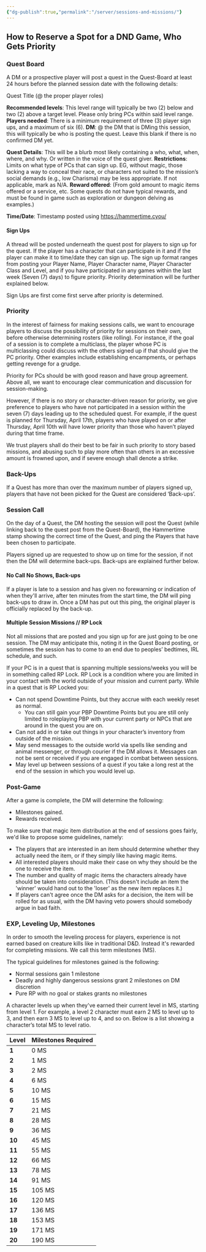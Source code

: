 ```yaml
---
{"dg-publish":true,"permalink":"/server/sessions-and-missions/"}
---
```


## How to Reserve a Spot for a DND Game, Who Gets Priority

### Quest Board
A DM or a prospective player will post a quest in the Quest-Board at least 24 hours before the planned session date with the following details:

Quest Title
(@ the proper player roles)

**Recommended levels**: This level range will typically be two (2) below and two (2) above a target level. Please only bring PCs within said level range. 
**Players needed**: There is a minimum requirement of three (3) player sign ups, and a maximum of six (6). 
**DM**: @ the DM that is DMing this session, this will typically be who is posting the quest. Leave this blank if there is no confirmed DM yet.

**Quest Details**: This will be a blurb most likely containing a who, what, when, where, and why. Or written in the voice of the quest giver.
**Restrictions**: Limits on what type of PCs that can sign up. EG, without magic, those lacking a way to conceal their race, or characters not suited to the mission’s social demands (e.g., low Charisma) may be less appropriate. If not applicable, mark as N/A.
**Reward offered**: (From gold amount to magic items offered or a service, etc. Some quests do not have typical rewards, and must be found in game such as exploration or dungeon delving as examples.)

**Time/Date**: Timestamp posted using https://hammertime.cyou/

#### Sign Ups

A thread will be posted underneath the quest post for players to sign up for the quest. If the player has a character that can participate in it and if the player can make it to time/date they can sign up. The sign up format ranges from posting your Player Name, Player Character name, Player Character Class and Level, and if you have participated in any games within the last week (Seven (7) days) to figure priority. Priority determination will be further explained below. 

Sign Ups are first come first serve after priority is determined. 

### Priority

In the interest of fairness for making sessions calls, we want to encourage players to discuss the possibility of priority for sessions on their own, before otherwise determining rosters (like rolling). For instance, if the goal of a session is to complete a multiclass, the player whose PC is multiclassing could discuss with the others signed up if that should give the PC priority. Other examples include establishing encampments, or perhaps getting revenge for a grudge.

Priority for PCs should be with good reason and have group agreement. Above all, we want to encourage clear communication and discussion for session-making.

However, if there is no story or character-driven reason for priority, we give preference to players who have not participated in a session within the seven (7) days leading up to the scheduled quest. For example, if the quest is planned for Thursday, April 17th, players who have played on or after Thursday, April 10th will have lower priority than those who haven’t played during that time frame.

We trust players shall do their best to be fair in such priority to story based missions, and abusing such to play more often than others in an excessive amount is frowned upon, and if severe enough shall denote a strike.

### Back-Ups

If a Quest has more than over the maximum number of players signed up, players that have not been picked for the Quest are considered ‘Back-ups’.

### Session Call

On the day of a Quest, the DM hosting the session will post the Quest (while linking back to the quest post from the Quest-Board), the Hammertime stamp showing the correct time of the Quest, and ping the Players that have been chosen to participate. 

Players signed up are requested to show up on time for the session, if not then the DM will determine back-ups. Back-ups are explained further below.

#### No Call No Shows, Back-ups

If a player is late to a session and has given no forewarning or indication of when they'll arrive, after ten minutes from the start time, the DM will ping back-ups to draw in. Once a DM has put out this ping, the original player is officially replaced by the back-up.

#### Multiple Session Missions // RP Lock

Not all missions that are posted and you sign up for are just going to be one session. The DM may anticipate this, noting it in the Quest Board posting, or sometimes the session has to come to an end due to peoples’ bedtimes, IRL schedule, and such. 

If your PC is in a quest that is spanning multiple sessions/weeks you will be in something called RP Lock. RP Lock is a condition where you are limited in your contact with the world outside of your mission and current party. While in a quest that is RP Locked you:

- Can not spend Downtime Points, but they accrue with each weekly reset as normal.
	- You can still gain your PBP Downtime Points but you are still only limited to roleplaying PBP with your current party or NPCs that are around in the quest you are on.
- Can not add in or take out things in your character’s inventory from outside of the mission.
- May send messages to the outside world via spells like sending and animal messenger, or through courier if the DM allows it. Messages can not be sent or received if you are engaged in combat between sessions.
- May level up between sessions of a quest if you take a long rest at the end of the session in which you would level up.

### Post-Game

After a game is complete, the DM will determine the following:
- Milestones gained.
- Rewards received. 

To make sure that magic item distribution at the end of sessions goes fairly, we'd like to propose some guidelines, namely:
- The players that are interested in an item should determine whether they actually need the item, or if they simply like having magic items.
- All interested players should make their case on why they should be the one to receive the item.
- The number and quality of magic items the characters already have should be taken into consideration. (This doesn't include an item the 'winner' would hand out to the 'loser' as the new item replaces it.)
- If players can't agree once the DM asks for a decision, the item will be rolled for as usual, with the DM having veto powers should somebody argue in bad faith.

### EXP, Leveling Up, Milestones

In order to smooth the leveling process for players, experience is not earned based on creature kills like in traditional D&D. Instead it's rewarded for completing missions. We call this term milestones (MS). 

The typical guidelines for milestones gained is the following:
- Normal sessions gain 1 milestone
- Deadly and highly dangerous sessions grant 2 milestones on DM discretion
- Pure RP with no goal or stakes grants no milestones

A character levels up when they've earned their current level in MS, starting from level 1. For example, a level 2 character must earn 2 MS to level up to 3, and then earn 3 MS to level up to 4, and so on. Below is a list showing a character’s total MS to level ratio.

| Level | Milestones Required |
| ----- | ------------------- |
| **1**     | 0 MS                |
| **2**     | 1 MS                |
| **3**     | 2 MS                |
| **4**     | 6 MS                |
| **5**     | 10 MS               |
| **6**     | 15 MS               |
| **7**     | 21 MS               |
| **8**     | 28 MS               |
| **9**     | 36 MS               |
| **10**    | 45 MS               |
| **11**    | 55 MS               |
| **12**    | 66 MS               |
| **13**    | 78 MS               |
| **14**    | 91 MS               |
| **15**    | 105 MS              |
| **16**    | 120 MS              |
| **17**    | 136 MS              |
| **18**    | 153 MS              |
| **19**    | 171 MS              |
| **20**    | 190 MS              |

